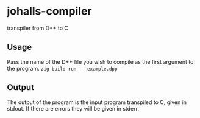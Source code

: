 # johalls-compiler
transpiler from D++ to C

## Usage
Pass the name of the D++ file you wish to compile as the first argument to the program.
`zig build run -- example.dpp`

## Output
The output of the program is the input program transpiled to C, given in stdout.
If there are errors they will be given in stderr.
